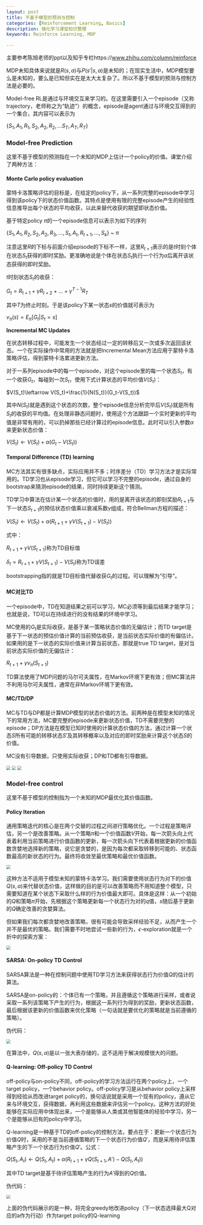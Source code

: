 ```yaml
---
layout: post
title: 不基于模型的预测与控制
categories: [Reinforcement Learning, Basics]
description: 强化学习课堂知识整理
keywords: Reinforce Learning, MDP

---
```




主要参考陈旭老师的ppt以及知乎专栏https://www.zhihu.com/column/reinforce

MDP未知具体来说就是$R(s,a)$与$P(s'$&#124;$s,a)$是未知的；在现实生活中，MDP模型要么是未知的，要么是已知但实在是太大太复杂了。所以不基于模型的预测与控制方法是必要的。

Model-free RL是通过与环境交互来学习的。在这里需要引入一个episode（又称trajectory，老师称之为“轨迹”）的概念，episode是agent通过与环境交互得到的一个集合，其内容可以表示为

$\{S_1, A_1, R_1, S_2, A_2, R_2, ... S_T, A_T, R_T\}$

### Model-free Prediction

这里不基于模型的预测指在一个未知的MDP上估计一个policy的价值。课堂介绍了两种方法：

#### Monte Carlo policy evaluation

蒙特卡洛策略评估的目标是，在给定的policy下，从一系列完整的episode中学习得到该policy下的状态价值函数。其特点是使用有限的完整episode产生的经验性信息推导出每个状态的平均收获，以此来替代收获的期望即状态价值。

基于特定policy $\pi$的一个episode信息可以表示为如下的序列

$\{S_1, A_1, R_2, S_2, A_2, R_3, ..., S_t, A_t, R_{t+1},...,S_k\}$ ~ $\pi$

注意这里$R$的下标与前面介绍episode的下标不一样，这里$R_{t+1}$表示的是$t$时刻个体在状态$S_t$获得的即时奖励。更准确地说是个体在状态$S_t$执行一个行为$a$后离开该状态获得的即时奖励。

$t$时刻状态$S_t$的收获：

$G_t=R_{t+1}+\gamma R_{t+2}+...+\gamma^{T-1}R_T$

其中$T$为终止时刻。于是该policy下某一状态$s$的价值就可表示为

$v_{\pi}(s)=E_{\pi}[G_t$&#124;$S_t=s]$

**Incremental MC Updates**

在状态转移过程中，可能发生一个状态经过一定的转移后又一次或多次返回该状态。一个在实际操作中常用的方法就是把Incremental Mean方法应用于蒙特卡洛策略评估，得到蒙特卡洛累进更新方法。

对于一系列episode中的每一个episode，对这个episode里的每一个状态$S_t$，有一个收获$G_t$，每碰到一次$S_t$，使用下式计算状态的平均价值$V(S_t)$：

$V(S_t)\leftarrow V(S_t)+\frac{1}{N(S_t)}(G_t-V(S_t))$

其中$N(S_t)$就是遇到这个状态的次数，整个episode信息分析完毕后$V(S_t)$就是所有$S_t$的收获的平均值。在处理非静态问题时，使用这个方法跟踪一个实时更新的平均值是非常有用的，可以扔掉那些已经计算过的episode信息。此时可以引入参数$\alpha$来更新状态价值：

$V(S_t)\leftarrow V(S_t)+\alpha(G_t-V(S_t))$

#### Temporal Difference (TD) learning

MC方法其实有很多缺点，实际应用并不多；时序差分（TD）学习方法才是实际常用的。TD学习也从episode学习，但它可以学习不完整的episode，通过自身的bootstrap来猜测episode的结果，同时持续更新这个猜测。

TD学习中算法在估计某一个状态的价值时，用的是离开该状态的即刻奖励$R_{t+1}$与下一状态$S_{t+1}$的预估状态价值乘以衰减系数$\gamma$组成，符合Bellman方程的描述：

$V(S_t)\leftarrow V(S_t)+\alpha(R_{t+1}+\gamma V(S_{t+1})-V(S_t))$

式中：

$R_{t+1}+\gamma V(S_{t+1})$称为TD目标值

$\delta_t=R_{t+1}+\gamma V(S_{t+1})-V(S_t)$称为TD误差

bootstrapping指的就是TD目标值代替收获$G_t$的过程。可以理解为“引导”。

#### MC对比TD

一个episode中，TD在知道结果之前可以学习，MC必须等到最后结果才能学习；也就是说，TD可以在持续进行的没有结果的环境中学习。

MC使用的$G_t$是实际收获，是基于某一策略状态价值的无偏估计；而TD target是基于下一状态的预估价值计算的当前预估收获，是当前状态实际价值的有偏估计。如果用的是下一状态的实际价值来计算当前状态，那就是true TD target，是对当前状态实际价值的无偏估计：

$R_{t+1}+\gamma v_{\pi}(S_{t+1})$

TD算法使用了MDP问题的马尔可夫属性，在Markov环境下更有效；但MC算法并不利用马尔可夫属性，通常在非Markov环境下更有效。

#### MC/TD/DP

MC与TD与DP都是计算MDP模型的状态价值的方法。前两种是在模型未知的情况下的常用方法，MC要完整的episode来更新状态价值，TD不需要完整的episode；DP方法是在模型已知时使用的计算状态价值的方法，通过计算一个状态$S$所有可能的转移状态$S'$及其转移概率以及对应的即时奖励来计算这个状态$S$的价值。

MC没有引导数据，只使用实际收获；DP和TD都有引导数据。

<img src="/images/DP_view.png" style="zoom:67%;" />

<img src="/images/MC_view.png" style="zoom:67%;" />

<img src="/images/TD_view.png" style="zoom:67%;" />

### Model-free control

这里不基于模型的控制指为一个未知的MDP最优化其价值函数。

#### Policy Iteration

通用策略迭代的核心是在两个交替的过程之间进行策略优化。一个过程是策略评估，另一个是改善策略。从一个策略$\pi$和一个价值函数$V$开始，每一次箭头向上代表着利用当前策略进行价值函数的更新，每一次箭头向下代表着根据更新的价值函数贪婪地选择新的策略，说它是贪婪的，是因为每次都采取转移到可能的、状态函数最高的新状态的行为。最终将收敛至最优策略和最优价值函数。

<img src="/images/policy_iter.png" style="zoom:67%;" />

这种方法不适用于模型未知的蒙特卡洛学习。我们需要使用状态行为对下的价值$Q(s,a)$来代替状态价值，这样做的目的是可以改善策略而不用知道整个模型，只需要知道在某个状态下采取什么样的行为价值最大即可。具体是这样：从一个初始的$Q$和策略$\pi$开始，先根据这个策略更新每一个状态行为对的$q$值，$s$随后基于更新的$Q$确定改善的贪婪算法。

但如果我们每次都贪婪地改善策略，很有可能会导致采样经验不足，从而产生一个并不是最优的策略。我们需要不时地尝试一些新的行为，$\epsilon$-exploration就是一个折中的探索方案：

<img src="/images/epsilon_explore.png" style="zoom:67%;" />

#### SARSA: On-policy TD Control

SARSA算法是一种在控制问题中使用TD学习方法来获得状态行为价值$Q$的估计的算法。

SARSA是on-policy的：个体已有一个策略，并且遵循这个策略进行采样，或者说采取一系列该策略下产生的行为，根据这一系列行为得到的奖励，更新状态函数，最后根据该更新的价值函数来优化策略（一句话就是要优化的策略就是当前遵循的策略）。

伪代码：

<img src="/images/SARSA.png" style="zoom:67%;" />

在算法中，$Q(s,a)$是以一张大表存储的，这不适用于解决规模很大的问题。

#### Q-learning: Off-policy TD Control

off-policy与on-policy不同，off-policy的学习方法运行在两个policy上，一个target policy，一个behavior policy。off-policy学习是从behavior policy上采样得到经验从而改进target policy的，换句话说就是采用一个现有的policy，遵从它来与环境交互，获得数据，再利用这些数据来评估另一个policy。这种方法的好处能够在实际应用中体现出来，一个是能够从人类或其他智能体的经验中学习，另一个是能够从旧有的policy中学习。

Q-learning是一种基于TD的off-policy的控制方法，要点在于：更新一个状态行为价值$Q$时，采用的不是当前遵循策略的下一个状态行为价值$Q'$，而是采用待评估策略产生的下一个状态行为价值$Q'$。公式：

$Q(S_t,A_t)\leftarrow Q(S_t, A_t)+\alpha(R_{t+1}+\gamma Q(S_{t+1}, A')-Q(S_t, A_t))$

其中TD target是基于待评估策略产生的行为$A'$得到的$Q$价值。

伪代码：

<img src="/images/Q_learning.png" style="zoom:67%;" />

上面的伪代码展示的是一种，将完全greedy地改进policy（下一状态选择最大Q对应的a作为行动）作为target policy的Q-learning
